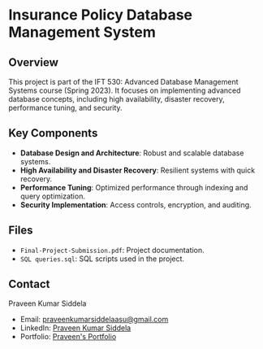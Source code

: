 

# Insurance Policy Database Management System

## Overview
This project is part of the IFT 530: Advanced Database Management Systems course (Spring 2023). It focuses on implementing advanced database concepts, including high availability, disaster recovery, performance tuning, and security.

## Key Components
- **Database Design and Architecture**: Robust and scalable database systems.
- **High Availability and Disaster Recovery**: Resilient systems with quick recovery.
- **Performance Tuning**: Optimized performance through indexing and query optimization.
- **Security Implementation**: Access controls, encryption, and auditing.

## Files
- `Final-Project-Submission.pdf`: Project documentation.
- `SQL queries.sql`: SQL scripts used in the project.

## Contact
Praveen Kumar Siddela  
- Email: [praveenkumarsiddelaasu@gmail.com](mailto:praveenkumarsiddelaasu@gmail.com)  
- LinkedIn: [Praveen Kumar Siddela](https://www.linkedin.com/in/praveenkumarsiddela/)  
- Portfolio: [Praveen's Portfolio](https://praveenkumarsiddela.github.io/OnlineCV/)

